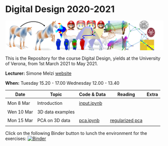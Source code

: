 # Digital Design 2020-2021

![alt text](teaser.png)


This is the Repository for the course Digital Design, yields at the University of Verona, from 1st March 2021 to May 2021.

**Lecturer:** Simone Melzi [website](https://sites.google.com/site/melzismn/)

**When:** Tuesday    15.20 - 17.00
      Wednesday  12.00 - 13.40
      


**Date** | **Topic** | **Code & Data** | **Reading** | **Extra**
------------ | ------------- | ------------ | ------------ | ------------
| | |
Mon 8 Mar | Introduction | [input.ipynb](https://github.com/melzismn/Digital-Design-2020-2021/blob/master/input.ipynb) | |
| | |
Wen 10 Mar | 3D data examples | | 
| | |
Mon 15 Mar | PCA on 3D data  | [pca.ipynb](https://github.com/melzismn/Digital-Design-2020-2021/blob/master/pca.ipynb) | [regularized pca](http://www.cs.technion.ac.il/~ron/PAPERS/Journal/AflaloKimmel2017.pdf) |
| | |

Click on the following Binder button to lunch the environment for the exercises: [![Binder](https://mybinder.org/badge_logo.svg)](https://mybinder.org/v2/gh/melzismn/Digital-Design-2020-2021/master)
